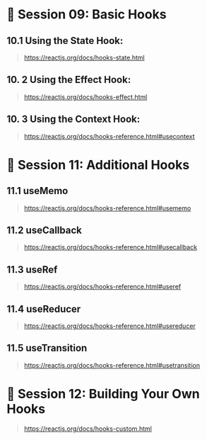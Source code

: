 # 🔶 Session 09: Basic Hooks

## 10.1 Using the State Hook:

> https://reactjs.org/docs/hooks-state.html

## 10. 2 Using the Effect Hook:

> https://reactjs.org/docs/hooks-effect.html

## 10. 3 Using the Context Hook:

> https://reactjs.org/docs/hooks-reference.html#usecontext

# 🔶 Session 11: Additional Hooks

## 11.1 useMemo

> https://reactjs.org/docs/hooks-reference.html#usememo

## 11.2 useCallback

> https://reactjs.org/docs/hooks-reference.html#usecallback

## 11.3 useRef

> https://reactjs.org/docs/hooks-reference.html#useref

## 11.4 useReducer

> https://reactjs.org/docs/hooks-reference.html#usereducer

## 11.5 useTransition

> https://reactjs.org/docs/hooks-reference.html#usetransition

# 🔶 Session 12: Building Your Own Hooks

> https://reactjs.org/docs/hooks-custom.html
